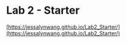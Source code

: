 # Lab 2 - Starter

[https://jessalynwang.github.io/Lab2_Starter/](https://jessalynwang.github.io/Lab2_Starter/)